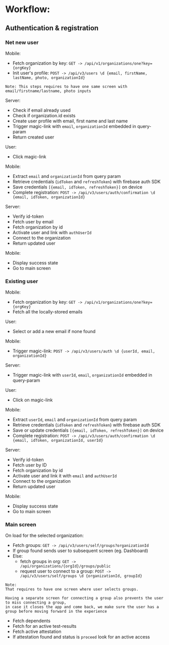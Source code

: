 # Workflow:
## Authentication & registration
### Net new user 
Mobile:
- Fetch organization by key: `GET -> /api/v1/organizations/one?key={orgKey}`
- Init user's profile: `POST -> /api/v3/users \d {email, firstName, lastName, photo, organizationId}`

`Note: This steps requires to have one same screen with email/firstname/lastname, photo inputs`

Server:
- Check if email already used
- Check if organization.id exists
- Create user profile with email, first name and last name
- Trigger magic-link with `email`, `organizationId` embedded in query-param
- Return created user

User:
- Click magic-link

Mobile: 
- Extract `email` and `organizationId` from query param     
- Retrieve credentials (`idToken` and `refreshToken`) with firebase auth SDK
- Save credentials `[{email, idToken, refreshToken}]` on device 
- Complete registration: `POST -> /api/v3/users/auth/confirmation \d {email, idToken, organizationId}`

Server:
- Verify id-token
- Fetch user by email
- Fetch organization by id
- Activate user and link with `authUserId`
- Connect to the organization
- Return updated user 

Mobile:
- Display success state
- Go to main screen

### Existing user
Mobile:
- Fetch organization by key: `GET -> /api/v1/organizations/one?key={orgKey}`
- Fetch all the locally-stored emails

User:
- Select or add a new email if none found

Mobile: 
- Trigger magic-link: `POST -> /api/v3/users/auth \d {userId, email, organizationId}`

Server: 
- Trigger magic-link with `userId`, `email`, `organizationId` embedded in query-param

User: 
- Click on magic-link

Mobile:
- Extract `userId`, `email` and `organizationId` from query param     
- Retrieve credentials (`idToken` and `refreshToken`) with firebase auth SDK
- Save or update credentials `[{email, idToken, refreshToken}]` on device 
- Complete registration: `POST -> /api/v3/users/auth/confirmation \d {email, idToken, organizationId, userId}`

Server:
- Verify id-token
- Fetch user by ID
- Fetch organization by id
- Activate user and link it with `email` and `authUserId`
- Connect to the organization
- Return updated user

Mobile:
- Display success state
- Go to main screen

### Main screen
On load for the selected organization:
- Fetch groups: `GET -> /api/v3/users/self/groups?organizationId`
- If group found sends user to subsequent screen (eg. Dashboard)
- Else:
    - fetch groups in org: `GET -> /api/organizations/{orgId}/groups/public`
    - request user to connect to a group: `POST -> /api/v3/users/self/groups \d {organizationId, groupId}` 

```
Note: 
That requires to have one screen where user selects groups. 

Having a separate screen for connecting a group also prevents the user to miss connecting a group, 
in case it closes the app and come back, we make sure the user has a group before moving forward in the experience
```

- Fetch dependents
- Fetch for an active test-results
- Fetch active attestation 
- If attestation found and status is `proceed` look for an active access
